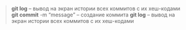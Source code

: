 > **git log** – вывод на экран истории всех коммитов с их хеш-кодами
> **git commit** -m “message” – создание коммита
> **git log** – вывод на экран истории всех коммитов с их хеш-кодами

